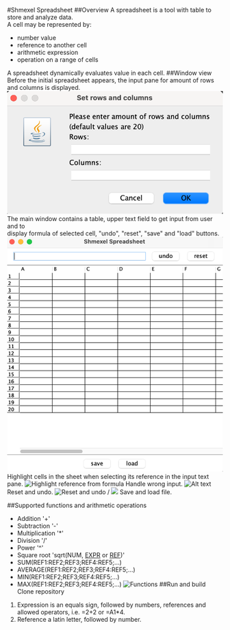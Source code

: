 #Shmexel Spreadsheet
##Overview
A spreadsheet is a tool with table to store and analyze data. \
A cell may be represented by: 
* number value
* reference to another cell
* arithmetic expression
* operation on a range of cells
<!-- end of the list -->
A spreadsheet dynamically evaluates value in each cell. 
##Window view
Before the initial spreadsheet appears, the input pane for amount of rows and columns is displayed.
![Set rows and columns](resources/markdown/set_row_columns.png)
The main window contains a table, upper text field to get input from user and to \
display formula of selected cell, "undo", "reset", "save" and "load" buttons.  
![spreadsheet.Main window](resources/markdown/shmexel_main_window.png)
Highlight cells in the sheet when selecting its reference in the input text pane.
![Highlight reference from formula](highlight.gif)
Handle wrong input.
![Alt text](ref_val.gif)
Reset and undo.
![Reset and undo](reset_undo.gif) / ![](reset_undo.gif)
Save and load file.


##Supported functions and arithmetic operations
* Addition '+'
* Subtraction '-'
* Multiplication '*'
* Division '/'
* Power '^'
* Square root 'sqrt(NUM, <span id="a1">[EXPR](#f1)</span> or <span id="a2">[REF](#f2)</span>)' 
* SUM(REF1:REF2;REF3;REF4:REF5;...)
* AVERAGE(REF1:REF2;REF3;REF4:REF5;...)
* MIN(REF1:REF2;REF3;REF4:REF5;...)
* MAX(REF1:REF2;REF3;REF4:REF5;...)
![Functions](func.gif)
##Run and build
Clone repository

1. <span id="f1"></span> Expression is an equals sign, followed by numbers, references and allowed operators, i.e. =2+2 or =A1*4.
2. <span id="f2"></span> Reference a latin letter, followed by number.






